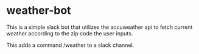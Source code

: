 # weather-bot
This is a simple slack bot that utilizes the accuweather api to fetch current weather according to the zip code the user inputs.

This adds a command /weather to a slack channel.